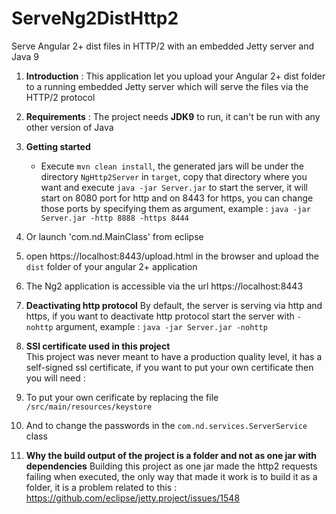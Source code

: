 # ServeNg2DistHttp2
Serve Angular 2+ dist files in HTTP/2 with an embedded Jetty server and Java 9

1. **Introduction** : 
	This application let you upload your Angular 2+ dist folder to a running embedded Jetty server  which will serve the files via the HTTP/2 protocol

 2. **Requirements** : 
	The project needs **JDK9** to run, it can't be run with any other version of Java

 3. **Getting started**
	* Execute `mvn clean install`, the generated jars will be under the directory `NgHttp2Server` in `target`, copy that directory where you want and execute `java -jar Server.jar` to start the server, it will start on 8080 port for http and on 8443 for https, you can change those ports by specifying them as argument, example  : `java -jar Server.jar -http 8888 -https 8444`
 4. Or launch 'com.nd.MainClass' from eclipse
 5. open https://localhost:8443/upload.html in the browser and upload the `dist` folder of your angular 2+ application
 6. The Ng2 application is accessible via the url https://localhost:8443

 7. **Deactivating http protocol**
 By default, the server is serving via http and https, if you want to deactivate http protocol start the server with `-nohttp` argument, example : `java -jar Server.jar -nohttp`     

 8. **SSl certificate used in this project**   
 This project was never meant to have a production quality level, it has a self-signed ssl certificate, if you want to put your own certificate then you will need : 
 9. To put your own cerificate by replacing the file `/src/main/resources/keystore`    
 10. And to change the passwords in the `com.nd.services.ServerService` class
 
 

 11. **Why the build output of the project is a folder and not as one jar with dependencies** 
 Building this project as one jar made the http2 requests failing when executed, the only way that made it work is to build it as a folder, it is a problem related to this : https://github.com/eclipse/jetty.project/issues/1548 
